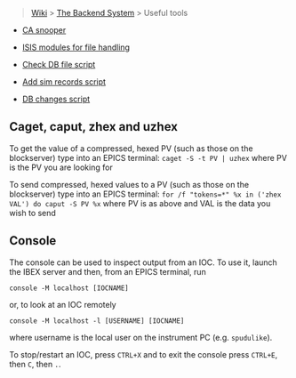 > [Wiki](Home) > [The Backend System](The-Backend-System) > Useful tools

* [CA snooper](CA-snooper)

* [ISIS modules for file handling](ISIS-modules-for-file-handling)

* [Check DB file script](Check-db-file)

* [Add sim records script](Add-sim-records-script)

* [DB changes script](https://github.com/ISISComputingGroup/DbChanges)

## Caget, caput, zhex and uzhex

To get the value of a compressed, hexed PV (such as those on the blockserver) type into an EPICS terminal:
`caget -S -t PV | uzhex` where PV is the PV you are looking for

To send compressed, hexed values to a PV (such as those on the blockserver) type into an EPICS terminal:
`for /f "tokens=*" %x in ('zhex VAL') do caput -S PV %x` where PV is as above and VAL is the data you wish to send

## Console

The console can be used to inspect output from an IOC. To use it, launch the IBEX server and then, from an EPICS terminal, run

```
console -M localhost [IOCNAME]
```

or, to look at an IOC remotely

```
console -M localhost -l [USERNAME] [IOCNAME]
```

where username is the local user on the instrument PC (e.g. `spudulike`).

To stop/restart an IOC, press `CTRL+X` and to exit the console press `CTRL+E`, then `C`, then `.`.